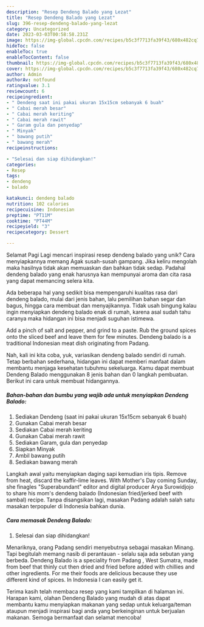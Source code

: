 ```yaml
---
description: "Resep Dendeng Balado yang Lezat"
title: "Resep Dendeng Balado yang Lezat"
slug: 396-resep-dendeng-balado-yang-lezat
category: Uncategorized
date: 2023-03-03T00:58:58.231Z
image: https://img-global.cpcdn.com/recipes/b5c3f7713fa39f43/680x482cq70/dendeng-balado-foto-resep-utama.jpg
hideToc: false
enableToc: true
enableTocContent: false
thumbnail: https://img-global.cpcdn.com/recipes/b5c3f7713fa39f43/680x482cq70/dendeng-balado-foto-resep-utama.jpg
cover: https://img-global.cpcdn.com/recipes/b5c3f7713fa39f43/680x482cq70/dendeng-balado-foto-resep-utama.jpg
author: Admin
authorAv: notfound
ratingvalue: 3.1
reviewcount: 6
recipeingredient:
- " Dendeng saat ini pakai ukuran 15x15cm sebanyak 6 buah"
- " Cabai merah besar"
- " Cabai merah keriting"
- " Cabai merah rawit"
- " Garam gula dan penyedap"
- " Minyak"
- " bawang putih"
- " bawang merah"
recipeinstructions:

- "Selesai dan siap dihidangkan!"
categories:
- Resep
tags:
- dendeng
- balado

katakunci: dendeng balado 
nutrition: 102 calories
recipecuisine: Indonesian
preptime: "PT11M"
cooktime: "PT44M"
recipeyield: "3"
recipecategory: Dessert

---
```



Selamat Pagi Lagi mencari inspirasi resep dendeng balado yang unik? Cara menyiapkannya memang Agak susah-susah gampang. Jika keliru mengolah maka hasilnya tidak akan memuaskan dan bahkan tidak sedap. Padahal dendeng balado yang enak harusnya kan mempunyai aroma dan cita rasa yang dapat memancing selera kita.


Ada beberapa hal yang sedikit bisa mempengaruhi kualitas rasa dari dendeng balado, mulai dari jenis bahan, lalu pemilihan bahan segar dan bagus, hingga cara membuat dan menyajikannya. Tidak usah bingung kalau ingin menyiapkan dendeng balado enak di rumah, karena asal sudah tahu caranya maka hidangan ini bisa menjadi suguhan istimewa.

Add a pinch of salt and pepper, and grind to a paste. Rub the ground spices onto the sliced beef and leave them for few minutes. Dendeng balado is a traditional Indonesian meat dish originating from Padang.


Nah, kali ini kita coba, yuk, variasikan dendeng balado sendiri di rumah. Tetap berbahan sederhana, hidangan ini dapat memberi manfaat dalam membantu menjaga kesehatan tubuhmu sekeluarga. Kamu dapat membuat Dendeng Balado menggunakan 8 jenis bahan dan 0 langkah pembuatan. Berikut ini cara untuk membuat hidangannya.

<!--inarticleads1-->

##### Bahan-bahan dan bumbu yang wajib ada untuk menyiapkan Dendeng Balado:

1. Sediakan  Dendeng (saat ini pakai ukuran 15x15cm sebanyak 6 buah)
1. Gunakan  Cabai merah besar
1. Sediakan  Cabai merah keriting
1. Gunakan  Cabai merah rawit
1. Sediakan  Garam, gula dan penyedap
1. Siapkan  Minyak
1. Ambil  bawang putih
1. Sediakan  bawang merah


Langkah awal yaitu menyiapkan daging sapi kemudian iris tipis. Remove from heat, discard the kaffir-lime leaves. With Mother&#39;s Day coming Sunday, she finagles &#34;Superabundant&#34; editor and digital producer Arya Surowidjojo to share his mom&#39;s dendeng balado (Indonesian fried/jerked beef with sambal) recipe. Tanpa disangsikan lagi, masakan Padang adalah salah satu masakan terpopuler di Indonesia bahkan dunia. 

<!--inarticleads2-->

##### Cara memasak Dendeng Balado:


1. Selesai dan siap dihidangkan!

Menariknya, orang Padang sendiri menyebutnya sebagai masakan Minang. Tapi begitulah memang nasib di perantauan - selalu saja ada sebutan yang berbeda. Dendeng Balado is a speciality from Padang , West Sumatra, made from beef that thinly cut then dried and fried before added with chillies and other ingredients. For me their foods are delicious because they use different kind of spices. In Indonesia I can easily get it. 

Terima kasih telah membaca resep yang kami tampilkan di halaman ini. Harapan kami, olahan Dendeng Balado yang mudah di atas dapat membantu kamu menyiapkan makanan yang sedap untuk keluarga/teman ataupun menjadi inspirasi bagi anda yang berkeinginan untuk berjualan makanan. Semoga bermanfaat dan selamat mencoba!
